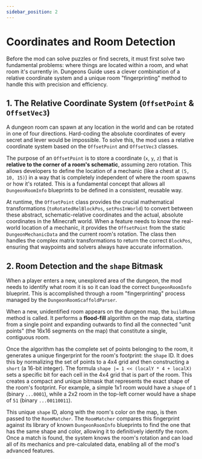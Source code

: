 ```yaml
---
sidebar_position: 2
---
```


# Coordinates and Room Detection

Before the mod can solve puzzles or find secrets, it must first solve two fundamental problems: where things are located within a room, and what room it's currently in. Dungeons Guide uses a clever combination of a relative coordinate system and a unique room "fingerprinting" method to handle this with precision and efficiency.

## 1. The Relative Coordinate System (`OffsetPoint` & `OffsetVec3`)

A dungeon room can spawn at any location in the world and can be rotated in one of four directions. Hard-coding the absolute coordinates of every secret and lever would be impossible. To solve this, the mod uses a relative coordinate system based on the `OffsetPoint` and `OffsetVec3` classes.

The purpose of an `OffsetPoint` is to store a coordinate (`x`, `y`, `z`) that is **relative to the corner of a room's schematic**, assuming zero rotation. This allows developers to define the location of a mechanic (like a chest at `(5, 10, 15)`) in a way that is completely independent of where the room spawns or how it's rotated. This is a fundamental concept that allows all `DungeonRoomInfo` blueprints to be defined in a consistent, reusable way.

At runtime, the `OffsetPoint` class provides the crucial mathematical transformations (`toRotatedRelBlockPos`, `setPosInWorld`) to convert between these abstract, schematic-relative coordinates and the actual, absolute coordinates in the Minecraft world. When a feature needs to know the real-world location of a mechanic, it provides the `OffsetPoint` from the static `DungeonMechanicData` and the current room's rotation. The class then handles the complex matrix transformations to return the correct `BlockPos`, ensuring that waypoints and solvers always have accurate information.

## 2. Room Detection and the `shape` Bitmask

When a player enters a new, unexplored area of the dungeon, the mod needs to identify what room it is so it can load the correct `DungeonRoomInfo` blueprint. This is accomplished through a room "fingerprinting" process managed by the `DungeonRoomScaffoldParser`.

When a new, unidentified room appears on the dungeon map, the `buildRoom` method is called. It performs a **flood-fill** algorithm on the map data, starting from a single point and expanding outwards to find all the connected "unit points" (the 16x16 segments on the map) that constitute a single, contiguous room.

Once the algorithm has the complete set of points belonging to the room, it generates a unique fingerprint for the room's footprint: the `shape` ID. It does this by normalizing the set of points to a 4x4 grid and then constructing a `short` (a 16-bit integer). The formula `shape |= 1 << (localY * 4 + localX)` sets a specific bit for each cell in the 4x4 grid that is part of the room. This creates a compact and unique bitmask that represents the exact shape of the room's footprint. For example, a simple 1x1 room would have a `shape` of `1` (binary `...0001`), while a 2x2 room in the top-left corner would have a shape of `51` (binary `...00110011`).

This unique `shape` ID, along with the room's color on the map, is then passed to the `RoomMatcher`. The `RoomMatcher` compares this fingerprint against its library of known `DungeonRoomInfo` blueprints to find the one that has the same shape and color, allowing it to definitively identify the room. Once a match is found, the system knows the room's rotation and can load all of its mechanics and pre-calculated data, enabling all of the mod's advanced features.